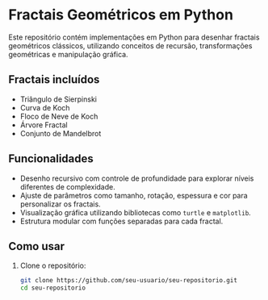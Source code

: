 # Fractais Geométricos em Python

Este repositório contém implementações em Python para desenhar fractais geométricos clássicos, utilizando conceitos de recursão, transformações geométricas e manipulação gráfica.

## Fractais incluídos

- Triângulo de Sierpinski
- Curva de Koch
- Floco de Neve de Koch
- Árvore Fractal
- Conjunto de Mandelbrot

## Funcionalidades

- Desenho recursivo com controle de profundidade para explorar níveis diferentes de complexidade.
- Ajuste de parâmetros como tamanho, rotação, espessura e cor para personalizar os fractais.
- Visualização gráfica utilizando bibliotecas como `turtle` e `matplotlib`.
- Estrutura modular com funções separadas para cada fractal.

## Como usar

1. Clone o repositório:
   ```bash
   git clone https://github.com/seu-usuario/seu-repositorio.git
   cd seu-repositorio
